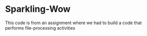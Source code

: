 # Sparkling-Wow
This code is from an assignment where we had to build a code that performs file-processing activities
